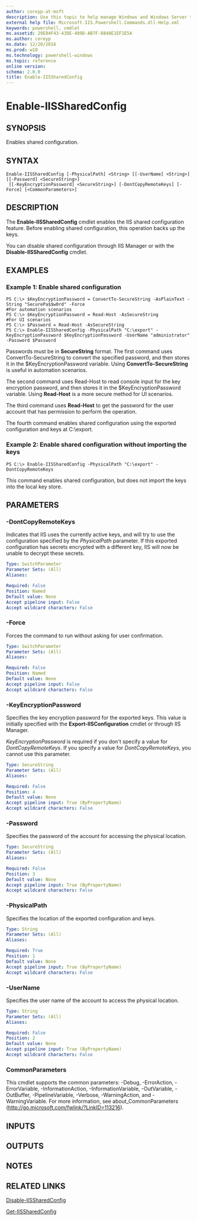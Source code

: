 ```yaml
---
author: coreyp-at-msft
description: Use this topic to help manage Windows and Windows Server technologies with Windows PowerShell.
external help file: Microsoft.IIS.Powershell.Commands.dll-Help.xml
keywords: powershell, cmdlet
ms.assetid: 29E84F43-43DE-409D-AB7F-8848E1EF1E5A
ms.author: coreyp
ms.date: 12/20/2016
ms.prod: w10
ms.technology: powershell-windows
ms.topic: reference
online version: 
schema: 2.0.0
title: Enable-IISSharedConfig
---
```


# Enable-IISSharedConfig

## SYNOPSIS
Enables shared configuration.

## SYNTAX

```
Enable-IISSharedConfig [-PhysicalPath] <String> [[-UserName] <String>] [[-Password] <SecureString>]
 [[-KeyEncryptionPassword] <SecureString>] [-DontCopyRemoteKeys] [-Force] [<CommonParameters>]
```

## DESCRIPTION
The **Enable-IISSharedConfig** cmdlet enables the IIS shared configuration feature.
Before enabling shared configuration, this operation backs up the keys.

You can disable shared configuration through IIS Manager or with the **Disable-IISSharedConfig** cmdlet.

## EXAMPLES

### Example 1: Enable shared configuration
```
PS C:\> $KeyEncryptionPassword = ConvertTo-SecureString -AsPlainText -String "SecurePa$$w0rd" -Force
#For automation scenarios
PS C:\> $KeyEncryptionPassword = Read-Host -AsSecureString
#For UI scenarios
PS C:\> $Password = Read-Host -AsSecureString
PS C:\> Enable-IISSharedConfig -PhysicalPath "C:\export" -KeyEncryptionPassword $KeyEncryptionPassword -UserName "administrator" -Password $Password
```

Passwords must be in **SecureString** format.
The first command uses ConvertTo-SecureString to convert the specified password, and then stores it in the $KeyEncryptionPassword variable.
Using **ConvertTo-SecureString** is useful in automation scenarios.

The second command uses Read-Host to read console input for the key encryption password, and then stores it in the $KeyEncryptionPassword variable.
Using **Read-Host** is a more secure method for UI scenarios.

The third command uses **Read-Host** to get the password for the user account that has permission to perform the operation.

The fourth command enables shared configuration using the exported configuration and keys at C:\export.

### Example 2: Enable shared configuration without importing the keys
```
PS C:\> Enable-IISSharedConfig -PhysicalPath "C:\export" -DontCopyRemoteKeys
```

This command enables shared configuration, but does not import the keys into the local key store.

## PARAMETERS

### -DontCopyRemoteKeys
Indicates that IIS uses the currently active keys, and will try to use the configuration specified by the *PhysicalPath* parameter.
If this exported configuration has secrets encrypted with a different key, IIS will now be unable to decrypt these secrets.

```yaml
Type: SwitchParameter
Parameter Sets: (All)
Aliases: 

Required: False
Position: Named
Default value: None
Accept pipeline input: False
Accept wildcard characters: False
```

### -Force
Forces the command to run without asking for user confirmation.

```yaml
Type: SwitchParameter
Parameter Sets: (All)
Aliases: 

Required: False
Position: Named
Default value: None
Accept pipeline input: False
Accept wildcard characters: False
```

### -KeyEncryptionPassword
Specifies the key encryption password for the exported keys.
This value is initially specified with the **Export-IISConfiguration** cmdlet or through IIS Manager.

*KeyEncryptionPassword* is required if you don't specify a value for *DontCopyRemoteKeys*.
If you specify a value for *DontCopyRemoteKeys*, you cannot use this parameter.

```yaml
Type: SecureString
Parameter Sets: (All)
Aliases: 

Required: False
Position: 4
Default value: None
Accept pipeline input: True (ByPropertyName)
Accept wildcard characters: False
```

### -Password
Specifies the password of the account for accessing the physical location.

```yaml
Type: SecureString
Parameter Sets: (All)
Aliases: 

Required: False
Position: 3
Default value: None
Accept pipeline input: True (ByPropertyName)
Accept wildcard characters: False
```

### -PhysicalPath
Specifies the location of the exported configuration and keys.

```yaml
Type: String
Parameter Sets: (All)
Aliases: 

Required: True
Position: 1
Default value: None
Accept pipeline input: True (ByPropertyName)
Accept wildcard characters: False
```

### -UserName
Specifies the user name of the account to access the physical location.

```yaml
Type: String
Parameter Sets: (All)
Aliases: 

Required: False
Position: 2
Default value: None
Accept pipeline input: True (ByPropertyName)
Accept wildcard characters: False
```

### CommonParameters
This cmdlet supports the common parameters: -Debug, -ErrorAction, -ErrorVariable, -InformationAction, -InformationVariable, -OutVariable, -OutBuffer, -PipelineVariable, -Verbose, -WarningAction, and -WarningVariable. For more information, see about_CommonParameters (http://go.microsoft.com/fwlink/?LinkID=113216).

## INPUTS

## OUTPUTS

## NOTES

## RELATED LINKS

[Disable-IISSharedConfig](./disable-iissharedconfig.md)

[Get-IISSharedConfig](./get-iissharedconfig.md)


